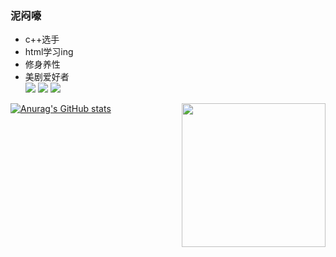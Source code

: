 
### 泥闷嚎
* c++选手
* html学习ing
* 修身养性
* 美剧爱好者  
<code><img  src="https://img.shields.io/badge/c%2B%2B-%E2%88%9E-brightgreen"></code>
<code><img  src="https://img.shields.io/badge/html-%E8%BF%9B%E8%A1%8C%E6%97%B6-brightgreen"></code>
<code><img  src="https://img.shields.io/badge/%E7%BE%8E%E5%89%A7-%E6%B0%B8%E4%B8%8D%E5%81%9C%E6%AD%87-red"></code>

<img align='right' src="https://media.giphy.com/media/M9gbBd9nbDrOTu1Mqx/giphy.gif" width="230">

[![Anurag's GitHub stats](https://github-readme-stats.vercel.app/api?username=CatherineXrk)](https://github.com/anuraghazra/github-readme-stats)
